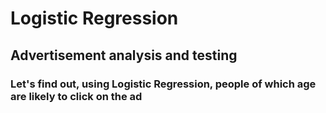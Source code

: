 # Logistic Regression

## Advertisement analysis and testing

### Let's find out, using Logistic Regression, people of which age are likely to click on the ad